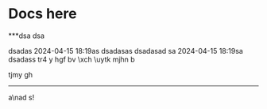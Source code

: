 # Docs here


***dsa
dsa

dsadas
2024-04-15 18:19as
dsadasas
dsadasad
sa
2024-04-15 18:19sa
dsadass
tr4
y
hgf
bv
\xch
\uytk
mjhn b

tjmy
gh
*** 

a\nad s!
